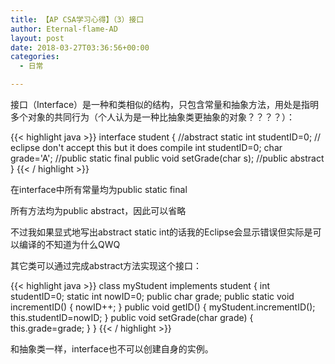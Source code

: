```yaml
---
title: 【AP CSA学习心得】（3）接口
author: Eternal-flame-AD
layout: post
date: 2018-03-27T03:36:56+00:00
categories:
  - 日常

---
```

接口（Interface）是一种和类相似的结构，只包含常量和抽象方法，用处是指明多个对象的共同行为（个人认为是一种比抽象类更抽象的对象？？？？）：

{{< highlight java >}}
interface student { 
    //abstract static int studentID=0; // eclipse don't accept this but it does compile
    int studentID=0;
    char grade='A'; //public static final
    public void setGrade(char s); //public abstract
}
{{< / highlight >}}

在interface中所有常量均为public static final
  
所有方法均为public abstract，因此可以省略
  
不过我如果显式地写出abstract static int的话我的Eclipse会显示错误但实际是可以编译的不知道为什么QWQ

其它类可以通过完成abstract方法实现这个接口：

{{< highlight java >}}
class myStudent implements student {
    int studentID=0;
    static int nowID=0;
    public char grade;
    public static void incrementID() {
        nowID++;
    }
    public void getID() {
        myStudent.incrementID();
        this.studentID=nowID;
    }
    public void setGrade(char grade) {
        this.grade=grade;
    }
}
{{< / highlight >}}

和抽象类一样，interface也不可以创建自身的实例。